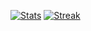 [![Stats](https://github-readme-stats.vercel.app/api?username=RubyDevil&theme=transparent&hide_border=true&hide_rank=true)](https://github.com/anuraghazra/github-readme-stats)
[![Streak](https://github-readme-streak-stats.herokuapp.com?user=RubyDevil&theme=transparent&hide_border=true&card_width=330&hide_longest_streak=true)](https://git.io/streak-stats)
<!---[![Languages](https://github-readme-stats.vercel.app/api/top-langs/?username=RubyDevil&theme=transparent&hide_border=true)](https://github.com/anuraghazra/github-readme-stats)--->
